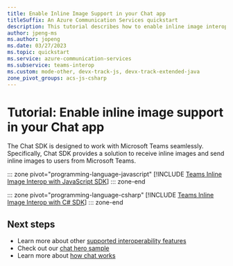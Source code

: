 ```yaml
---
title: Enable Inline Image Support in your Chat app
titleSuffix: An Azure Communication Services quickstart
description: This tutorial describes how to enable inline image interoperability with the Azure Communication Chat SDK.
author: jpeng-ms
ms.author: jopeng
ms.date: 03/27/2023
ms.topic: quickstart
ms.service: azure-communication-services
ms.subservice: teams-interop
ms.custom: mode-other, devx-track-js, devx-track-extended-java
zone_pivot_groups: acs-js-csharp
---
```


# Tutorial: Enable inline image support in your Chat app

The Chat SDK is designed to work with Microsoft Teams seamlessly. Specifically, Chat SDK provides a solution to receive inline images and send inline images to users from Microsoft Teams. 

::: zone pivot="programming-language-javascript"
[!INCLUDE [Teams Inline Image Interop with JavaScript SDK](./includes/meeting-interop-features-inline-image-receiving-javascript.md)] 
::: zone-end

::: zone pivot="programming-language-csharp" 
[!INCLUDE [Teams Inline Image Interop with C# SDK](./includes/meeting-interop-features-inline-image-receiving-csharp.md)] 
::: zone-end


## Next steps

- Learn more about other [supported interoperability features](../../concepts/interop/guest/capabilities.md) 
- Check out our [chat hero sample](../../samples/chat-hero-sample.md)
- Learn more about [how chat works](../../concepts/chat/concepts.md)
